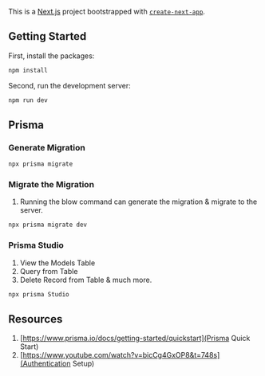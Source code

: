 This is a [Next.js](https://nextjs.org) project bootstrapped with [`create-next-app`](https://nextjs.org/docs/app/api-reference/cli/create-next-app).

## Getting Started

First, install the packages:

```bash
npm install
```
Second, run the development server:
```bash
npm run dev
```


## Prisma

### Generate Migration
```bash
npx prisma migrate
```

### Migrate the Migration 
1. Running the blow command can generate the migration & migrate to the server.

```bash
npx prisma migrate dev
```

### Prisma Studio
1. View the Models  Table
1. Query from Table
1. Delete Record from Table & much more.

```bash
npx prisma Studio
```


## Resources
1. [https://www.prisma.io/docs/getting-started/quickstart](Prisma Quick Start)
1. [https://www.youtube.com/watch?v=bicCg4GxOP8&t=748s](Authentication Setup)